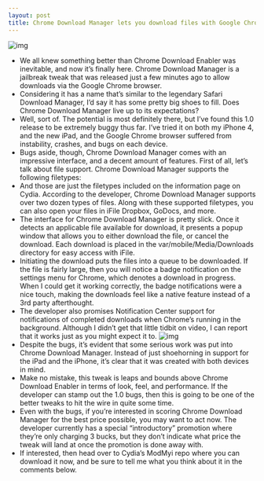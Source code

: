 ```yaml
---
layout: post
title: Chrome Download Manager lets you download files with Google Chrome on iOS
---
```

![img](http://media.idownloadblog.com/wp-content/uploads/2012/07/Chrome-Download-Manager-01.png)
* We all knew something better than Chrome Download Enabler was inevitable, and now it’s finally here. Chrome Download Manager is a jailbreak tweak that was released just a few minutes ago to allow downloads via the Google Chrome browser.
* Considering it has a name that’s similar to the legendary Safari Download Manager, I’d say it has some pretty big shoes to fill. Does Chrome Download Manager live up to its expectations?
* Well, sort of. The potential is most definitely there, but I’ve found this 1.0 release to be extremely buggy thus far. I’ve tried it on both my iPhone 4, and the new iPad, and the Google Chrome browser suffered from instability, crashes, and bugs on each device.
* Bugs aside, though, Chrome Download Manager comes with an impressive interface, and a decent amount of features. First of all, let’s talk about file support. Chrome Download Manager supports the following filetypes:
* And those are just the filetypes included on the information page on Cydia. According to the developer, Chrome Download Manager supports over two dozen types of files. Along with these supported filetypes, you can also open your files in iFile Dropbox, GoDocs, and more.
* The interface for Chrome Download Manager is pretty slick. Once it detects an applicable file available for download, it presents a popup window that allows you to either download the file, or cancel the download. Each download is placed in the var/mobile/Media/Downloads directory for easy access with iFile.
* Initiating the download puts the files into a queue to be downloaded. If the file is fairly large, then you will notice a badge notification on the settings menu for Chrome, which denotes a download in progress. When I could get it working correctly, the badge notifications were a nice touch, making the downloads feel like a native feature instead of a 3rd party afterthought.
* The developer also promises Notification Center support for notifications of completed downloads when Chrome’s running in the background. Although I didn’t get that little tidbit on video, I can report that it works just as you might expect it to.
![img](http://media.idownloadblog.com/wp-content/uploads/2012/07/Chrome-Download-Manager-02.png)
* Despite the bugs, it’s evident that some serious work was put into Chrome Download Manager. Instead of just shoehorning in support for the iPad and the iPhone, it’s clear that it was created with both devices in mind.
* Make no mistake, this tweak is leaps and bounds above Chrome Download Enabler in terms of look, feel, and performance. If the developer can stamp out the 1.0 bugs, then this is going to be one of the better tweaks to hit the wire in quite some time.
* Even with the bugs, if you’re interested in scoring Chrome Download Manager for the best price possible, you may want to act now. The developer currently has a special “introductory” promotion where they’re only charging 3 bucks, but they don’t indicate what price the tweak will land at once the promotion is done away with.
* If interested, then head over to Cydia’s ModMyi repo where you can download it now, and be sure to tell me what you think about it in the comments below.

